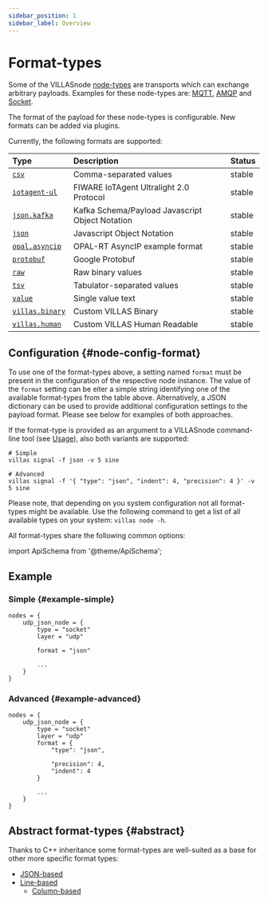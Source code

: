 ```yaml
---
sidebar_position: 1
sidebar_label: Overview
---
```


# Format-types

Some of the VILLASnode [node-types](../nodes/index.md) are transports which can exchange arbitrary payloads.
Examples for these node-types are: [MQTT](../nodes/mqtt.md), [AMQP](../nodes/amqp.md) and [Socket](../nodes/socket.md).

The format of the payload for these node-types is configurable.
New formats can be added via plugins.

Currently, the following formats are supported:

| Type                                 | Description                                      | Status |
| :--                                  | :--                                              | :--    |
| [`csv`](csv.md)                      | Comma-separated values                           | stable |
| [`iotagent-ul`](iotagent_ul.md)      | FIWARE IoTAgent Ultralight 2.0 Protocol          | stable |
| [`json.kafka`](json_kafka.md)        | Kafka Schema/Payload Javascript Object Notation  | stable |
| [`json`](json.md)                    | Javascript Object Notation                       | stable |
| [`opal.asyncip`](opal_asyncip.md)    | OPAL-RT AsyncIP example format                   | stable |
| [`protobuf`](protobuf.md)            | Google Protobuf                                  | stable |
| [`raw`](raw.md)                      | Raw binary values                                | stable |
| [`tsv`](tsv.md)                      | Tabulator-separated values                       | stable |
| [`value`](value.md)                  | Single value text                                | stable |
| [`villas.binary`](villas_binary.md)  | Custom VILLAS Binary                             | stable |
| [`villas.human`](villas_human.md)    | Custom VILLAS Human Readable                     | stable |

## Configuration {#node-config-format}

To use one of the format-types above, a setting named `format` must be present in the configuration of the respective node instance.
The value of the `format` setting can be eiter a simple string identifying one of the available format-types from the table above.
Alternatively, a JSON dictionary can be used to provide additional configuration settings to the payload format.
Please see below for examples of both approaches.

If the format-type is provided as an argument to a VILLASnode command-line tool (see [Usage](../usage/index.md)), also both variants are supported:

```shell
# Simple
villas signal -f json -v 5 sine

# Advanced
villas signal -f '{ "type": "json", "indent": 4, "precision": 4 }' -v 5 sine
```

Please note, that depending on you system configuration not all format-types might be available.
Use the following command to get a list of all available types on your system: `villas node -h`.

All format-types share the following common options:

import ApiSchema from '@theme/ApiSchema';

<ApiSchema id="node" schemaRef="#/components/schemas/format" />

## Example

### Simple {#example-simple}

<!-- TODO: Convert to json -->
```
nodes = {
    udp_json_node = {
        type = "socket"
        layer = "udp"

        format = "json"
        
        ...
    }
}
```

### Advanced {#example-advanced}

<!-- TODO: Convert to json -->
```
nodes = {
    udp_json_node = {
        type = "socket"
        layer = "udp"
        format = {
            "type": "json",

            "precision": 4,
            "indent": 4
        }
        
        ...
    }
}
```

## Abstract format-types {#abstract}

Thanks to C++ inheritance some format-types are well-suited as a base for other more specific format types:

- [JSON-based](json.md)
- [Line-based](line.md)
  - [Column-based](column.md)
